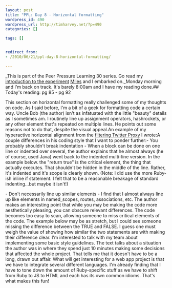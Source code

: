 ```yaml
--- 
layout: post
title: "PPL: Day 8 - Horizontal formatting"
wordpress_id: 490
wordpress_url: http://timharvey.net/?p=490
categories: []

tags: []


redirect_from:
- /2010/06/21/ppl-day-8-horizontal-formatting/

---
```


_This is part of the Peer Pressure Learning 30 series. Go read my [introduction to the experiment](http://timharvey.net/2010/06/11/peer-pressure-learning-experiment/) [Miles](http://mileszs.com/) and I embarked on._Monday morning and I'm back on track. It's barely 8:00am and I have my reading done.## Today's reading: pg 85 - pg 92

This section on horizontal formatting really challenged some of my thoughts on code. As I said before, I'm a bit of a geek for formatting code a certain way. Uncle Bob (the author) isn't as infatuated with the little "beauty" details as I sometimes am. I routinely line up assignment operators, hashrockets, or any other element that's repeated on multiple lines. He points out some reasons not to do that, despite the visual appeal.An example of my hyperactive horizontal alignment from the [filtering Twitter Proxy](http://twitter-proxy-production.heroku.com/) I wrote:<script src="http://pastie.org/1013462.js"></script>A couple differences in his coding style that I want to ponder further:- You probably shouldn't break indentation - When a block can be done on one line or indented over several, the author explains that he almost always (he of course, used Java) went back to the indented multi-line version. In the example below. the "return true" is the critical element, the thing that actually executes. That shouldn't be hidden in the middle of the line. Rather, it's indented and it's scope is clearly shown. (Note: I did use the more Ruby-ish inline if statement. I felt that to be a reasonable breakage of standard indenting...but maybe it isn't!)

<script src="http://pastie.org/1013463.js"></script>      - Don't necessarily line up similar elements - I find that I almost always line up like elements in named_scopes, routes, associations, etc. The author makes an interesting point that while you may be making the code more aesthetically pleasing, you can obscure relevant differences. The code becomes too easy to scan, allowing someone to miss critical elements of the code. The example below may be as stretch, but I could see someone missing the difference between the TRUE and FALSE. I guess one must weigh the value of showing how similar the two statements are with making their difference clear.

<script src="http://pastie.org/1013469.js"></script>I'm interested to talk with my team about implementing some basic style guidelines. The text talks about a situation the author was in where they spend just 10 minutes making some decisions that affected the whole project. That tells me that it doesn't have to be a long, drawn out affair. What will get interesting for a web app project is that we have to integrate several different languages. I'm already finding that I have to tone down the amount of Ruby-specific stuff as we have to shift from Ruby to JS to HTML and each has its own common idioms. That's what makes this fun!
